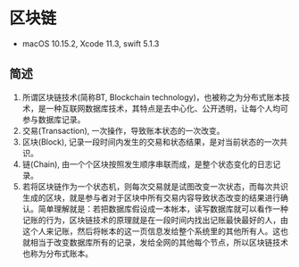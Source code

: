 # 区块链
* macOS 10.15.2, Xcode 11.3, swift 5.1.3

## 简述
1. 所谓区块链技术(简称BT, Blockchain technology)，也被称之为分布式账本技术，是一种互联网数据库技术，其特点是去中心化、公开透明，让每个人均可参与数据库记录。
2. 交易(Transaction), 一次操作，导致账本状态的一次改变。
3. 区块(Block), 记录一段时间内发生的交易和状态结果，是对当前状态的一次共识。
4. 链(Chain), 由一个个区块按照发生顺序串联而成，是整个状态变化的日志记录。
5. 若将区块链作为一个状态机，则每次交易就是试图改变一次状态，而每次共识生成的区块，就是参与者对于区块中所有交易内容导致状态改变的结果进行确认。简单理解就是：若把数据库假设成一本帐本，读写数据库就可以看作一种记账的行为，区块链技术的原理就是在一段时间内找出记账最快最好的人，由这个人来记账，然后将帐本的这一页信息发给整个系统里的其他所有人。这也就相当于改变数据库所有的记录，发给全网的其他每个节点，所以区块链技术也称为分布式账本。


